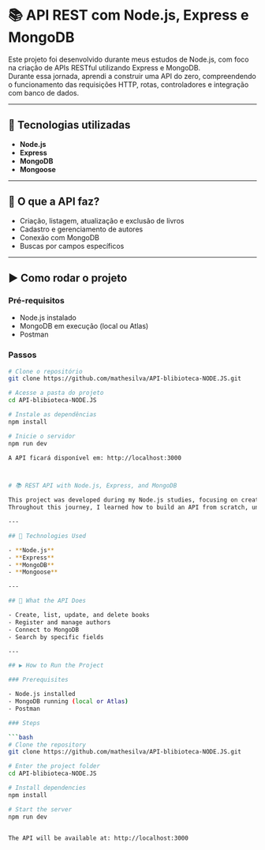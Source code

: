 # 📚 API REST com Node.js, Express e MongoDB

Este projeto foi desenvolvido durante meus estudos de Node.js, com foco na criação de APIs RESTful utilizando Express e MongoDB.  
Durante essa jornada, aprendi a construir uma API do zero, compreendendo o funcionamento das requisições HTTP, rotas, controladores e integração com banco de dados.

---

## 🚀 Tecnologias utilizadas

- **Node.js**
- **Express**
- **MongoDB**
- **Mongoose**

---

## 🔧 O que a API faz?

- Criação, listagem, atualização e exclusão de livros
- Cadastro e gerenciamento de autores
- Conexão com MongoDB
- Buscas por campos específicos

---

## ▶️ Como rodar o projeto

### Pré-requisitos

- Node.js instalado
- MongoDB em execução (local ou Atlas)
- Postman 

### Passos

```bash
# Clone o repositório
git clone https://github.com/mathesilva/API-blibioteca-NODE.JS.git

# Acesse a pasta do projeto
cd API-blibioteca-NODE.JS

# Instale as dependências
npm install

# Inicie o servidor
npm run dev

A API ficará disponível em: http://localhost:3000



# 📚 REST API with Node.js, Express, and MongoDB

This project was developed during my Node.js studies, focusing on creating RESTful APIs using Express and MongoDB.  
Throughout this journey, I learned how to build an API from scratch, understanding how HTTP requests, routes, controllers, and database integration work.

---

## 🚀 Technologies Used

- **Node.js**
- **Express**
- **MongoDB**
- **Mongoose**

---

## 🔧 What the API Does

- Create, list, update, and delete books
- Register and manage authors
- Connect to MongoDB
- Search by specific fields

---

## ▶️ How to Run the Project

### Prerequisites

- Node.js installed
- MongoDB running (local or Atlas)
- Postman

### Steps

```bash
# Clone the repository
git clone https://github.com/mathesilva/API-blibioteca-NODE.JS.git

# Enter the project folder
cd API-blibioteca-NODE.JS

# Install dependencies
npm install

# Start the server
npm run dev


The API will be available at: http://localhost:3000